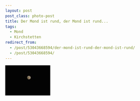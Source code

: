 ```yaml
---
layout: post
post_class: photo-post
title: Der Mond ist rund, der Mond ist rund...
tags:
  - Mond
  - Kirchstetten
redirect_from:
  - /post/53043668594/der-mond-ist-rund-der-mond-ist-rund/
  - /post/53043668594/
---
```

[![](/photos/2013-04-25-01-th.jpg)](/photos/2013-04-25-01-hd.jpg)
